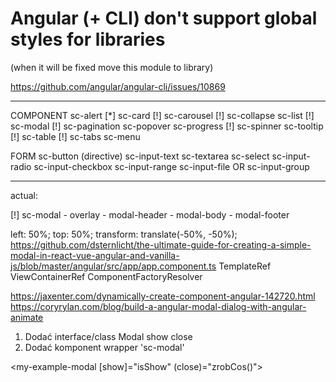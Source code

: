# Angular (+ CLI) don't support global styles for libraries

(when it will be fixed move this module to library)

https://github.com/angular/angular-cli/issues/10869

---
COMPONENT
    sc-alert
[*] sc-card
[!] sc-carousel
[!] sc-collapse
    sc-list
[!] sc-modal
[!] sc-pagination
    sc-popover
    sc-progress
[!] sc-spinner
    sc-tooltip
[!] sc-table
[!] sc-tabs
    sc-menu

FORM
sc-button (directive)
sc-input-text
sc-textarea
sc-select
sc-input-radio
sc-input-checkbox
sc-input-range
sc-input-file
    OR
sc-input-group

----

actual:

[!] sc-modal
        - overlay
        - modal-header
        - modal-body
        - modal-footer

left: 50%; top: 50%; transform: translate(-50%, -50%);
https://github.com/dsternlicht/the-ultimate-guide-for-creating-a-simple-modal-in-react-vue-angular-and-vanilla-js/blob/master/angular/src/app/app.component.ts
TemplateRef
ViewContainerRef
ComponentFactoryResolver

https://jaxenter.com/dynamically-create-component-angular-142720.html
https://coryrylan.com/blog/build-a-angular-modal-dialog-with-angular-animate

1. Dodać interface/class Modal
    show
    close
2. Dodać komponent wrapper 'sc-modal'

<my-example-modal [show]="isShow" (close)="zrobCos()">

